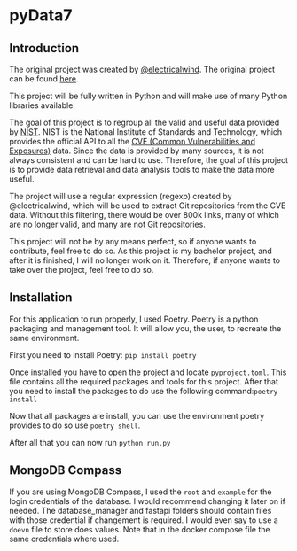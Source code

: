 # pyData7
## Introduction

The original project was created by [@electricalwind](https://github.com/electricalwind/). The original project can be found [here](https://github.com/electricalwind/data7).

This project will be fully written in Python and will make use of many Python libraries available.

The goal of this project is to regroup all the valid and useful data provided by [NIST](https://nist.gov/). NIST is the National Institute of Standards and Technology, which provides the official API to all the [CVE (Common Vulnerabilities and Exposures)](https://nvd.nist.gov/developers/vulnerabilities) data. Since the data is provided by many sources, it is not always consistent and can be hard to use. Therefore, the goal of this project is to provide data retrieval and data analysis tools to make the data more useful.

The project will use a regular expression (regexp) created by @electricalwind, which will be used to extract Git repositories from the CVE data. Without this filtering, there would be over 800k links, many of which are no longer valid, and many are not Git repositories.

This project will not be by any means perfect, so if anyone wants to contribute, feel free to do so. As this project is my bachelor project, and after it is finished, I will no longer work on it. Therefore, if anyone wants to take over the project, feel free to do so.

## Installation 
For this application to run properly, I used Poetry. Poetry is a python packaging and management tool. It will allow you, the user, to recreate the same environment.

First you need to install Poetry:
``pip install poetry``

Once installed you have to open the project and locate ``pyproject.toml``. This file contains all the required packages and tools for this project.
After that you need to install the packages to do use the following command:``poetry install``

Now that all packages are install, you can use the environment poetry provides to do so use ``poetry shell``.

After all that you can now run ``python run.py`` 

## MongoDB Compass
If you are using MongoDB Compass, I used the `root` and `example` for the login credentials of the database.
I would recommend changing it later on if needed. The database_manager and fastapi folders should contain files with 
those credential if changement is required. I would even say to use a `doevn` file to store does values. 
Note that in the docker compose file the same credentials where used. 
